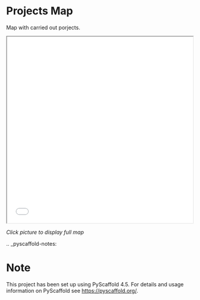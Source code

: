 # Projects Map

Map with carried out porjects.

<iframe src="/src/py_home/html/projects.html" height="500" width="500"></iframe>

*Click picture to display full map*

.. _pyscaffold-notes:

Note
====

This project has been set up using PyScaffold 4.5. For details and usage
information on PyScaffold see https://pyscaffold.org/.
